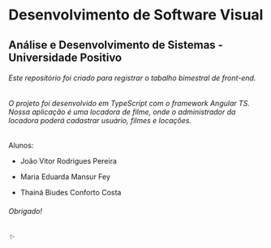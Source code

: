 # Desenvolvimento de Software Visual 
## Análise e Desenvolvimento de Sistemas - Universidade Positivo

###### Este repositório foi criado para registrar o tabalho bimestral de front-end.
###### O projeto foi desenvolvido em TypeScript com o framework Angular TS. Nossa aplicação é uma locadora de filme, onde o administrador da locadora poderá cadastrar usuário, filmes e locações.

Alunos:
- João Vitor Rodrigues Pereira

- Maria Eduarda Mansur Fey

- Thainá Biudes Conforto Costa

###### Obrigado!
###### :sparkles:
